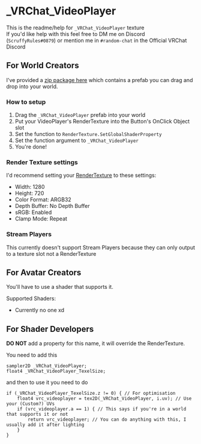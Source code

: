 # _VRChat_VideoPlayer

This is the readme/help for `_VRChat_VideoPlayer` texture  
If you'd like help with this feel free to DM me on Discord (`ScruffyRules#0879`) or mention me in `#random-chat` in the Official VRChat Discord

## For World Creators
I've provided a [zip package here](https://github.com/ScruffyRules/_VRChat_VideoPlayer/raw/master/VRChat_VideoPlayer.zip) which contains a prefab you can drag and drop into your world.  

### How to setup
1. Drag the `_VRChat_VideoPlayer` prefab into your world
2. Put your VideoPlayer's RenderTexture into the Button's OnClick Object slot
3. Set the function to `RenderTexture.SetGlobalShaderProperty`
4. Set the function argument to `_VRChat_VideoPlayer`
5. You're done!

### Render Texture settings
I'd recommend setting your [RenderTexture](https://docs.unity3d.com/2017.4/Documentation/Manual/class-RenderTexture.html) to these settings:
* Width: 1280
* Height: 720
* Color Format: ARGB32
* Depth Buffer: No Depth Buffer
* sRGB: Enabled
* Clamp Mode: Repeat

### Stream Players
This currently doesn't support Stream Players because they can only output to a texture slot not a RenderTexture

## For Avatar Creators
You'll have to use a shader that supports it.

Supported Shaders:
* Currently no one xd

## For Shader Developers
**DO NOT** add a property for this name, it will override the RenderTexture.

You need to add this
```hlsl
sampler2D _VRChat_VideoPlayer;
float4 _VRChat_VideoPlayer_TexelSize;
```
and then to use it you need to do
```hlsl
if (_VRChat_VideoPlayer_TexelSize.z != 0) { // For optimisation
    float4 vrc_videoplayer = tex2D(_VRChat_VideoPlayer, i.uv); // Use your (Custom?) UVs
    if (vrc_videoplayer.a == 1) { // This says if you're in a world that supports it or not
        return vrc_videoplayer; // You can do anything with this, I usually add it after lighting
    }
}
```
